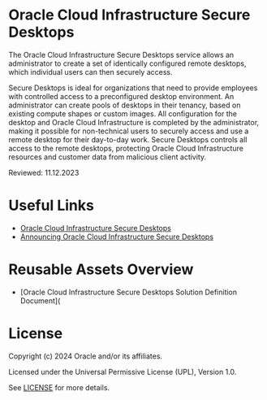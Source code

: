 # Oracle Cloud Infrastructure Secure Desktops
 
The Oracle Cloud Infrastructure Secure Desktops service allows an administrator to create a set of identically configured remote desktops, which individual users can then securely access.

Secure Desktops is ideal for organizations that need to provide employees with controlled access to a preconfigured desktop environment. An administrator can create pools of desktops in their tenancy, based on existing compute shapes or custom images. All configuration for the desktop and Oracle Cloud Infrastructure is completed by the administrator, making it possible for non-technical users to securely access and use a remote desktop for their day-to-day work. Secure Desktops controls all access to the remote desktops, protecting Oracle Cloud Infrastructure resources and customer data from malicious client activity.

Reviewed: 11.12.2023
 
# Useful Links

- [Oracle Cloud Infrastructure Secure Desktops](https://docs.oracle.com/en-us/iaas/secure-desktops/home.htm)
- [Announcing Oracle Cloud Infrastructure Secure Desktops](https://blogs.oracle.com/cloud-infrastructure/post/secure-desktops-cloud-native-virtualization)

# Reusable Assets Overview
- [Oracle Cloud Infrastructure Secure Desktops Solution Definition Document](

# License

Copyright (c) 2024 Oracle and/or its affiliates.

Licensed under the Universal Permissive License (UPL), Version 1.0.

See [LICENSE](https://github.com/oracle-devrel/technology-engineering/blob/main/LICENSE) for more details.
